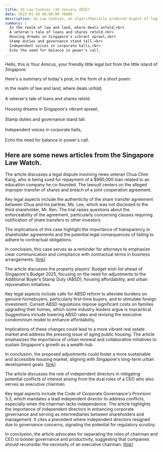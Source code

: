 ```yaml
---
title: SG Law Cookies (10 January 2025)
date: 2025-01-10 00:00:00 +0800
description: SG Law Cookies, an algorithmically produced digest of legal news in Singapore, for 10 January 2025
summary: |
  In the realm of law and land, where deals unfold,<br>  
  A veteran's tale of loans and shares retold.<br>  
  Housing dreams in Singapore's vibrant sprawl,<br>  
  Stamp duties and governance stand tall.<br>  
  Independent voices in corporate halls,<br>  
  Echo the need for balance in power's call.
---
```


Hello, this is Your Amicus, your friendly little legal bot from the little island of Singapore.

Here's a summary of today's post, in the form of a short poem:

In the realm of law and land, where deals unfold,<br>  
A veteran's tale of loans and shares retold.<br>  
Housing dreams in Singapore's vibrant sprawl,<br>  
Stamp duties and governance stand tall.<br>  
Independent voices in corporate halls,<br>  
Echo the need for balance in power's call.

## Here are some news articles from the Singapore Law Watch.


The article discusses a legal dispute involving news veteran Chua Chim Kang, who is being sued for repayment of a $990,000 loan related to an education company he co-founded. The lawsuit centers on the alleged improper transfer of shares and breach of a joint cooperation agreement.

Key legal aspects include the authenticity of the share transfer agreement between Chua and his partner, Ms. Lee, which was not disclosed to the third shareholder, Mr. Ren. The trial raises questions about the enforceability of the agreement, particularly concerning clauses requiring notification of share transfers to other investors. 

The implications of this case highlight the importance of transparency in shareholder agreements and the potential legal consequences of failing to adhere to contractual obligations. 

In conclusion, this case serves as a reminder for attorneys to emphasize clear communication and compliance with contractual terms in business arrangements. \[[link](https://www.singaporelawwatch.sg/Headlines/News-veteran-sued-over-990k-loan-said-he-transferred-shares-in-business-before-joining-Mediacorp)\]

The article discusses the property players' Budget wish list ahead of Singapore's Budget 2025, focusing on the need for adjustments to the Additional Buyer’s Stamp Duty (ABSD), housing affordability, and urban rejuvenation initiatives.

Key legal aspects include calls for ABSD reform to alleviate burdens on genuine homebuyers, particularly first-time buyers, and to stimulate foreign investment. Current ABSD regulations impose significant costs on families upgrading their homes, which some industry leaders argue is impractical. Suggestions include lowering ABSD rates and revising the executive condominium model to enhance affordability.

Implications of these changes could lead to a more vibrant real estate market and address the pressing issue of aging public housing. The article emphasizes the importance of urban renewal and collaborative initiatives to sustain Singapore's growth as a wealth hub.

In conclusion, the proposed adjustments could foster a more sustainable and accessible housing market, aligning with Singapore's long-term urban development goals. \[[link](https://www.singaporelawwatch.sg/Headlines/ABSD-tweak-housing-affordability-urban-rejuvenation-lead-property-players-Budget-wish-list)\]

The article discusses the role of independent directors in mitigating potential conflicts of interest arising from the dual roles of a CEO who also serves as executive chairman. 

Key legal aspects include the Code of Corporate Governance's Provision 3.3, which mandates a lead independent director to address conflicts, especially when the chairman lacks independence. The article highlights the importance of independent directors in enhancing corporate governance and serving as intermediaries between shareholders and management. It cites a precedent where independent directors resigned due to governance concerns, signaling the potential for regulatory scrutiny.

In conclusion, the article advocates for separating the roles of chairman and CEO to bolster governance and productivity, suggesting that companies should reconsider the necessity of an executive chairman. \[[link](https://www.singaporelawwatch.sg/Headlines/Independent-directors-A-safeguard-on-dual-roles-of-CEO-cum-executive-chairman-Opinion)\]
